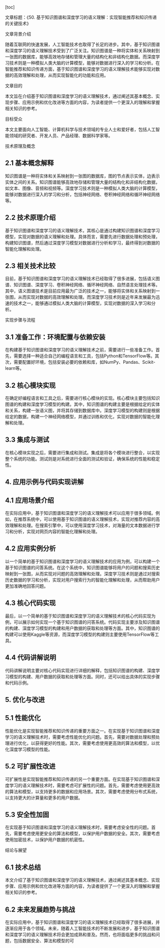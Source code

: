 
[toc]                    
                
                
文章标题：《50. 基于知识图谱和深度学习的语义理解：实现智能推荐和知识传递的关键技术》

文章背景介绍

随着互联网的快速发展，人工智能技术也取得了长足的进步。其中，基于知识图谱和深度学习的语义理解技术受到了广泛关注。知识图谱是一种将实体和关系映射到一张图的数据库，能够高效地存储和管理大量的结构化和非结构化数据。而深度学习技术则是一种模拟人类大脑的计算模型，能够对数据进行深入的学习和分析。在智能推荐和知识传递方面，基于知识图谱和深度学习的语义理解技术能够实现对数据的高效理解和处理，从而实现智能化的功能和应用。

文章目的

本文旨在介绍基于知识图谱和深度学习的语义理解技术，通过阐述其基本概念、实现步骤、应用示例和优化改进等方面的内容，为读者提供一个更深入的理解和掌握相关知识的参考。

目标受众

本文主要面向人工智能、计算机科学与技术领域的专业人士和爱好者，包括人工智能领域的研究者、开发人员、产品经理、数据科学家等。

技术原理及概念

## 2.1 基本概念解释

知识图谱是一种将实体和关系映射到一张图的数据库，图的节点表示实体，边表示实体之间的关系。知识图谱能够高效地存储和管理大量的结构化和非结构化数据，如文本、图像、音频和视频等。深度学习技术则是一种模拟人类大脑的计算模型，能够对数据进行深入的学习和分析，包括神经网络、卷积神经网络和循环神经网络等。

## 2.2 技术原理介绍

基于知识图谱和深度学习的语义理解技术，其核心是通过构建知识图谱和深度学习模型，实现对数据的语义理解和处理。具体而言，需要先进行数据处理和预处理，构建知识图谱，然后通过深度学习模型对数据进行分析和学习，最终得到对数据的智能化理解和处理。

## 2.3 相关技术比较

目前，基于知识图谱和深度学习的语义理解技术已经取得了很多进展，包括语义图谱、知识图谱、深度学习、卷积神经网络、循环神经网络、自然语言处理技术等。其中，语义图谱技术是目前应用最为广泛的技术之一，能够将实体和关系映射到一张图，从而实现对数据的高效理解和处理。而深度学习技术则是近年来发展最为迅速的技术之一，能够通过模拟人类大脑的计算模型，实现对数据的深入学习和分析。

实现步骤与流程

## 3.1 准备工作：环境配置与依赖安装

在构建基于知识图谱和深度学习的语义理解技术之前，需要进行一些准备工作。首先，需要选择一种适合自己的编程语言和工具，包括Python和TensorFlow等。其次，需要配置好环境，包括安装必要的依赖和库，如NumPy、Pandas、Scikit-learn等。

## 3.2 核心模块实现

在确定好编程语言和工具之后，需要进行核心模块的实现。核心模块主要包括知识图谱的构建和深度学习模型的构建。其中，知识图谱的构建主要是根据给定的实体和关系，构建一张语义图，并将其存储到数据库中。深度学习模型的构建则是根据给定的数据，构建一个神经网络模型，并通过训练和优化，实现对数据的智能化理解和处理。

## 3.3 集成与测试

在核心模块实现之后，需要进行集成和测试。集成是将各个模块进行整合，以实现整个系统的功能。测试则是对系统进行全面的测试和验证，确保系统的性能和稳定性。

## 4. 应用示例与代码实现讲解

## 4.1 应用场景介绍

在实际应用中，基于知识图谱和深度学习的语义理解技术可以应用于很多领域。例如，在推荐系统中，可以使用基于知识图谱的语义理解技术，实现对推荐内容的高效理解和处理。在搜索引擎中，可以使用深度学习技术，对海量的文本数据进行学习和分析，实现对网页内容的智能化理解和处理。

## 4.2 应用实例分析

以一个简单的基于知识图谱和深度学习的语义理解技术的应用为例，可以构建一个基于知识图谱的问答系统。在这个系统中，知识图谱能够将用户的问题和搜索历史映射到一张图，从而实现对问题的高效理解和处理。深度学习技术则是通过对搜索历史数据的学习和分析，实现对用户搜索行为的智能化理解和处理，从而帮助用户更加准确地回答问题。

## 4.3 核心代码实现

最后，以一个简单的基于知识图谱和深度学习的语义理解技术的核心代码实现为例，可以展示如何实现一个基于知识图谱的问答系统。代码实现主要涉及知识图谱的构建、深度学习模型的构建和用户数据的获取和处理等方面。其中，知识图谱的构建可以使用Kaggle等资源，而深度学习模型的构建则主要使用TensorFlow等工具。

## 4.4 代码讲解说明

代码讲解说明主要对核心代码实现进行详细的解释，包括知识图谱的构建、深度学习模型的构建、用户数据的获取和处理等方面。同时，还可以给出具体的实现步骤和代码示例。

## 5. 优化与改进

## 5.1 性能优化

性能优化是实现智能推荐和知识传递的重要方面之一。在实现基于知识图谱和深度学习的语义理解技术时，需要考虑性能优化的问题。首先，需要对数据处理和预处理进行优化，以获得更好的性能。其次，需要考虑使用更高效的算法和模型，以优化深度学习模型的性能。

## 5.2 可扩展性改进

可扩展性是实现智能推荐和知识传递的另一个重要方面。在实现基于知识图谱和深度学习的语义理解技术时，需要考虑可扩展性的问题。首先，需要考虑使用更高效的算法和模型，以支持更多的数据和应用场景。其次，需要考虑使用分布式系统，以支持更大的计算量和更多的用户数据。

## 5.3 安全性加固

在实现基于知识图谱和深度学习的语义理解技术时，需要考虑安全性的问题。首先，需要考虑使用更安全的算法和模型，以保护用户数据的安全。其次，需要考虑使用加密技术，以保护用户数据的机密性。

结论与展望

## 6.1 技术总结

本文介绍了基于知识图谱和深度学习的语义理解技术，通过阐述其基本概念、实现步骤、应用示例和优化改进等方面的内容，为读者提供了一个更深入的理解和掌握相关知识的参考。

## 6.2 未来发展趋势与挑战

在实际应用中，基于知识图谱和深度学习的语义理解技术已经取得了很多进展，并逐渐应用于各个领域。未来，随着人工智能技术的不断发展和进步，基于知识图谱和深度学习的语义理解技术将会更加成熟和普及。然而，也将面临更多的挑战和问题，包括数据安全、算法和模型的可

